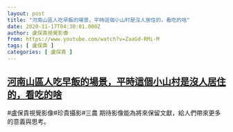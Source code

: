 ```yaml
---
layout: post
title: "河南山區人吃早飯的場景，平時這個小山村是沒人居住的，看吃的啥"
date: 2020-11-17T04:30:01.000Z
author: 盧保貴視覺影像
from: https://www.youtube.com/watch?v=ZaaGd-RMi-M
tags: [ 盧保貴 ]
categories: [ 盧保貴 ]
---
```

<!--1605587401000-->
[河南山區人吃早飯的場景，平時這個小山村是沒人居住的，看吃的啥](https://www.youtube.com/watch?v=ZaaGd-RMi-M)
------

<div>
#盧保貴視覺影像#珍貴攝影#三農 期待影像能為將來保留文獻，給人們帶來更多的意義與思考。
</div>
